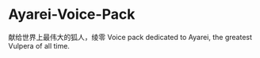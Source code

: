 # Ayarei-Voice-Pack

献给世界上最伟大的狐人，绫零
Voice pack dedicated to Ayarei, the greatest Vulpera of all time.

